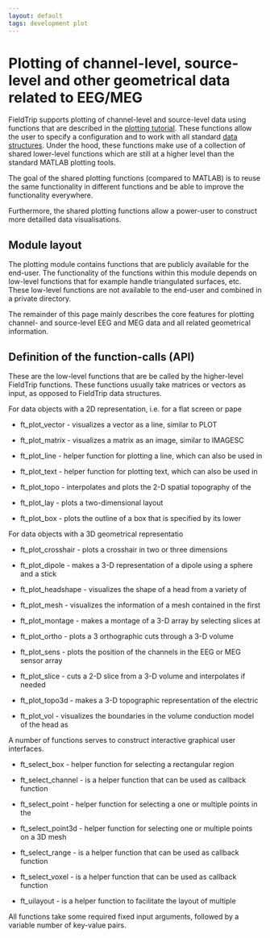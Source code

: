 ```yaml
---
layout: default
tags: development plot
---
```



# Plotting of channel-level, source-level and other geometrical data related to EEG/MEG 

FieldTrip supports plotting of channel-level and source-level data using functions that are described in the [plotting tutorial](/tutorial/plotting). These functions allow the user to specify a configuration and to work with all standard [data structures](/faq/how_are_the_various_data_structures_defined). Under the hood, these functions make use of a collection of shared lower-level functions which are still at a higher level than the standard MATLAB plotting tools.

The goal of the shared plotting functions (compared to MATLAB) is to reuse the same functionality in different functions and be able to improve the functionality everywhere. 

Furthermore, the shared plotting functions allow a power-user to construct more detailled data visualisations. 

## Module layout

The plotting module contains functions that are publicly available for the end-user. The functionality of the functions within this module depends on low-level functions that for example handle triangulated surfaces, etc.  These low-level functions are not available to the end-user and combined in a private directory.

The remainder of this page mainly describes the core features for plotting channel- and source-level EEG and MEG data and all related geometrical information. 


## Definition of the function-calls (API)

These are the low-level functions that are be called by the higher-level FieldTrip functions. These functions usually take matrices or vectors as input, as opposed to FieldTrip data structures.

For data objects with a 2D representation, i.e. for a flat screen or pape


*  ft_plot_vector                 - visualizes a vector as a line, similar to PLOT

*  ft_plot_matrix                 - visualizes a matrix as an image, similar to IMAGESC

*  ft_plot_line                   - helper function for plotting a line, which can also be used in

*  ft_plot_text                   - helper function for plotting text, which can also be used in

*  ft_plot_topo                   - interpolates and plots the 2-D spatial topography of the

*  ft_plot_lay                    - plots a two-dimensional layout

*  ft_plot_box                    - plots the outline of a box that is specified by its lower

For data objects with a 3D geometrical representatio


*  ft_plot_crosshair              - plots a crosshair in two or three dimensions

*  ft_plot_dipole                 - makes a 3-D representation of a dipole using a sphere and a stick

*  ft_plot_headshape              - visualizes the shape of a head from a variety of

*  ft_plot_mesh                   - visualizes the information of a mesh contained in the first

*  ft_plot_montage                - makes a montage of a 3-D array by selecting slices at

*  ft_plot_ortho                  - plots a 3 orthographic cuts through a 3-D volume

*  ft_plot_sens                   - plots the position of the channels in the EEG or MEG sensor array

*  ft_plot_slice                  - cuts a 2-D slice from a 3-D volume and interpolates if needed

*  ft_plot_topo3d                 - makes a 3-D topographic representation of the electric

*  ft_plot_vol                    - visualizes the boundaries in the volume conduction model of the head as

A number of functions serves to construct interactive graphical user interfaces.
 

*  ft_select_box                  - helper function for selecting a rectangular region

*  ft_select_channel              - is a helper function that can be used as callback function

*  ft_select_point                - helper function for selecting a one or multiple points in the

*  ft_select_point3d              - helper function for selecting one or multiple points on a 3D mesh

*  ft_select_range                - is a helper function that can be used as callback function

*  ft_select_voxel                - is a helper function that can be used as callback function

*  ft_uilayout                    - is a helper function to facilitate the layout of multiple


All functions take some required fixed input arguments, followed by a variable number of key-value pairs.


